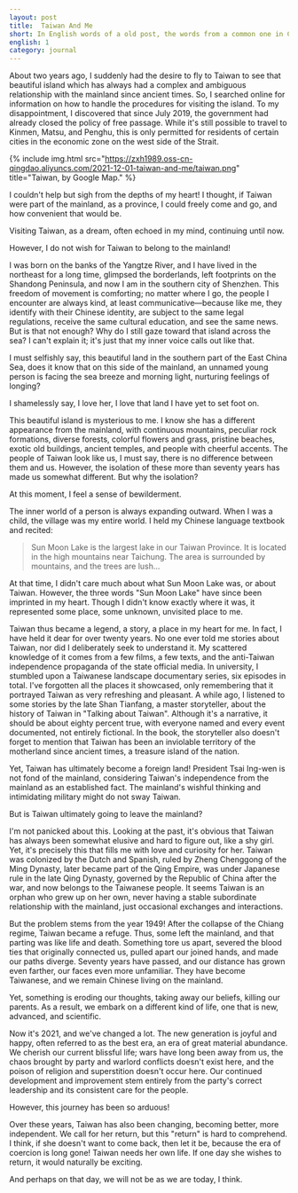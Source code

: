 ```yaml
---
layout: post
title:  Taiwan And Me
short: In English words of a old post, the words from a common one in China 
english: 1
category: journal
---
```


About two years ago, I suddenly had the desire to fly to Taiwan to see that beautiful island which has always had a complex and ambiguous relationship with the mainland since ancient times. So, I searched online for information on how to handle the procedures for visiting the island. To my disappointment, I discovered that since July 2019, the government had already closed the policy of free passage. While it's still possible to travel to Kinmen, Matsu, and Penghu, this is only permitted for residents of certain cities in the economic zone on the west side of the Strait.


{% include img.html src="https://zxh1989.oss-cn-qingdao.aliyuncs.com/2021-12-01-taiwan-and-me/taiwan.png" title="Taiwan, by Google Map." %}

I couldn't help but sigh from the depths of my heart! I thought, if Taiwan were part of the mainland, as a province, I could freely come and go, and how convenient that would be.

Visiting Taiwan, as a dream, often echoed in my mind, continuing until now.

However, I do not wish for Taiwan to belong to the mainland!

I was born on the banks of the Yangtze River, and I have lived in the northeast for a long time, glimpsed the borderlands, left footprints on the Shandong Peninsula, and now I am in the southern city of Shenzhen. This freedom of movement is comforting; no matter where I go, the people I encounter are always kind, at least communicative—because like me, they identify with their Chinese identity, are subject to the same legal regulations, receive the same cultural education, and see the same news. But is that not enough? Why do I still gaze toward that island across the sea? I can't explain it; it's just that my inner voice calls out like that.

I must selfishly say, this beautiful land in the southern part of the East China Sea, does it know that on this side of the mainland, an unnamed young person is facing the sea breeze and morning light, nurturing feelings of longing?

I shamelessly say, I love her, I love that land I have yet to set foot on.

This beautiful island is mysterious to me. I know she has a different appearance from the mainland, with continuous mountains, peculiar rock formations, diverse forests, colorful flowers and grass, pristine beaches, exotic old buildings, ancient temples, and people with cheerful accents. The people of Taiwan look like us, I must say, there is no difference between them and us. However, the isolation of these more than seventy years has made us somewhat different. But why the isolation?

At this moment, I feel a sense of bewilderment.

The inner world of a person is always expanding outward. When I was a child, the village was my entire world. I held my Chinese language textbook and recited:

> Sun Moon Lake is the largest lake in our Taiwan Province. It is located in the high mountains near Taichung. The area is surrounded by mountains, and the trees are lush...

At that time, I didn't care much about what Sun Moon Lake was, or about Taiwan. However, the three words "Sun Moon Lake" have since been imprinted in my heart. Though I didn't know exactly where it was, it represented some place, some unknown, unvisited place to me.

Taiwan thus became a legend, a story, a place in my heart for me. In fact, I have held it dear for over twenty years. No one ever told me stories about Taiwan, nor did I deliberately seek to understand it. My scattered knowledge of it comes from a few films, a few texts, and the anti-Taiwan independence propaganda of the state official media. In university, I stumbled upon a Taiwanese landscape documentary series, six episodes in total. I've forgotten all the places it showcased, only remembering that it portrayed Taiwan as very refreshing and pleasant. A while ago, I listened to some stories by the late Shan Tianfang, a master storyteller, about the history of Taiwan in "Talking about Taiwan". Although it's a narrative, it should be about eighty percent true, with everyone named and every event documented, not entirely fictional. In the book, the storyteller also doesn't forget to mention that Taiwan has been an inviolable territory of the motherland since ancient times, a treasure island of the nation.

Yet, Taiwan has ultimately become a foreign land! President Tsai Ing-wen is not fond of the mainland, considering Taiwan's independence from the mainland as an established fact. The mainland's wishful thinking and intimidating military might do not sway Taiwan.

But is Taiwan ultimately going to leave the mainland?

I'm not panicked about this. Looking at the past, it's obvious that Taiwan has always been somewhat elusive and hard to figure out, like a shy girl. Yet, it's precisely this that fills me with love and curiosity for her. Taiwan was colonized by the Dutch and Spanish, ruled by Zheng Chenggong of the Ming Dynasty, later became part of the Qing Empire, was under Japanese rule in the late Qing Dynasty, governed by the Republic of China after the war, and now belongs to the Taiwanese people. It seems Taiwan is an orphan who grew up on her own, never having a stable subordinate relationship with the mainland, just occasional exchanges and interactions.

But the problem stems from the year 1949! After the collapse of the Chiang regime, Taiwan became a refuge. Thus, some left the mainland, and that parting was like life and death. Something tore us apart, severed the blood ties that originally connected us, pulled apart our joined hands, and made our paths diverge. Seventy years have passed, and our distance has grown even farther, our faces even more unfamiliar. They have become Taiwanese, and we remain Chinese living on the mainland.

Yet, something is eroding our thoughts, taking away our beliefs, killing our parents. As a result, we embark on a different kind of life, one that is new, advanced, and scientific.

Now it's 2021, and we've changed a lot. The new generation is joyful and happy, often referred to as the best era, an era of great material abundance. We cherish our current blissful life; wars have long been away from us, the chaos brought by party and warlord conflicts doesn't exist here, and the poison of religion and superstition doesn't occur here. Our continued development and improvement stem entirely from the party's correct leadership and its consistent care for the people.

However, this journey has been so arduous!

Over these years, Taiwan has also been changing, becoming better, more independent. We call for her return, but this "return" is hard to comprehend. I think, if she doesn't want to come back, then let it be, because the era of coercion is long gone! Taiwan needs her own life. If one day she wishes to return, it would naturally be exciting.

And perhaps on that day, we will not be as we are today, I think.
